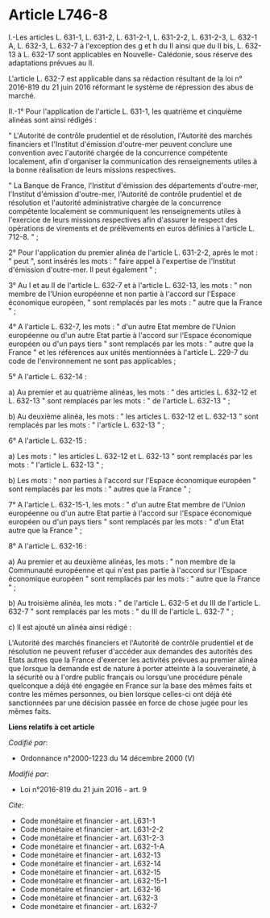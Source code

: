 # Article L746-8

I.-Les articles L. 631-1, L. 631-2, L. 631-2-1, L. 631-2-2, L. 631-2-3, 
L. 632-1 A, 
L. 632-3, L. 632-7 à l'exception des g et h du II ainsi que du II bis, L. 632-13 à L. 632-17 sont applicables en Nouvelle-
Calédonie, sous réserve des adaptations prévues au II. 

L'article L. 632-7 est applicable dans sa rédaction résultant de la loi n° 2016-819 du 21 juin 2016 réformant le système de
répression des abus de marché. 

II.-1° Pour l'application de l'article L. 631-1, les quatrième et cinquième alinéas sont ainsi rédigés : 

" L'Autorité de contrôle prudentiel et de résolution, l'Autorité des marchés financiers et l'Institut d'émission d'outre-mer
peuvent conclure une convention avec l'autorité chargée de la concurrence compétente localement, afin d'organiser la
communication des renseignements utiles à la bonne réalisation de leurs missions respectives. 

" La Banque de France, l'Institut d'émission des départements d'outre-mer, l'Institut d'émission d'outre-mer, l'Autorité de
contrôle prudentiel et de résolution et l'autorité administrative chargée de la concurrence compétente localement se
communiquent les renseignements utiles à l'exercice de leurs missions respectives afin d'assurer le respect des opérations de
virements et de prélèvements en euros définies à l'article L. 712-8. " ; 

2° Pour l'application du premier alinéa de l'article L. 631-2-2, après le mot : " peut ", sont insérés les mots : " faire
appel à l'expertise de l'Institut d'émission d'outre-mer. Il peut également " ; 

3° Au I et au II de l'article L. 632-7 et à l'article L. 632-13, les mots : " non membre de l'Union européenne et non partie
à l'accord sur l'Espace économique européen, " sont remplacés par les mots : " autre que la France " ; 

4° A l'article L. 632-7, les mots : " d'un autre Etat membre de l'Union européenne ou d'un autre Etat partie à l'accord sur
l'Espace économique européen ou d'un pays tiers " sont remplacés par les mots : " autre que la France " et les références aux
unités mentionnées à l'article L. 229-7 du code de l'environnement ne sont pas applicables  ; 

5° A l'article L. 632-14 : 

a) Au premier et au quatrième alinéas, les mots : " des articles L. 632-12 et L. 632-13 " sont remplacés par les mots : " de
l'article L. 632-13 " ; 

b) Au deuxième alinéa, les mots : " les articles L. 632-12 et L. 632-13 " sont remplacés par les mots : " l'article L. 632-13
" ; 

6° A l'article L. 632-15 : 

a) Les mots : " les articles L. 632-12 et L. 632-13 " sont remplacés par les mots : " l'article L. 632-13 " ; 

b) Les mots : " non parties à l'accord sur l'Espace économique européen " sont remplacés par les mots : " autres que la
France " ; 

7° A l'article L. 632-15-1, les mots : " d'un autre Etat membre de l'Union européenne ou d'un autre Etat partie à l'accord
sur l'Espace économique européen ou d'un pays tiers " sont remplacés par les mots : " d'un Etat autre que la France " ; 

8° A l'article L. 632-16 : 

a) Au premier et au deuxième alinéas, les mots : " non membre de la Communauté européenne et qui n'est pas partie à l'accord
sur l'Espace économique européen " sont remplacés par les mots : " autre que la France " ; 

b) Au troisième alinéa, les mots : " de l'article L. 632-5 et du III de l'article L. 632-7 " sont remplacés par les mots : "
du III de l'article L. 632-7 " ; 

c) Il est ajouté un alinéa ainsi rédigé : 

L'Autorité des marchés financiers et l'Autorité de contrôle prudentiel et de résolution ne peuvent refuser d'accéder aux
demandes des autorités des Etats autres que la France d'exercer les activités prévues au premier alinéa que lorsque la
demande est de nature à porter atteinte à la souveraineté, à la sécurité ou à l'ordre public français ou lorsqu'une procédure
pénale quelconque a déjà été engagée en France sur la base des mêmes faits et contre les mêmes personnes, ou bien lorsque
celles-ci ont déjà été sanctionnées par une décision passée en force de chose jugée pour les mêmes faits.

**Liens relatifs à cet article**

_Codifié par_:

  - Ordonnance n°2000-1223 du 14 décembre 2000 (V)

_Modifié par_:

  - Loi n°2016-819 du 21 juin 2016 - art. 9

_Cite_:

  - Code monétaire et financier - art. L631-1
  - Code monétaire et financier - art. L631-2-2
  - Code monétaire et financier - art. L631-2-3
  - Code monétaire et financier - art. L632-1-A
  - Code monétaire et financier - art. L632-13
  - Code monétaire et financier - art. L632-14
  - Code monétaire et financier - art. L632-15
  - Code monétaire et financier - art. L632-15-1
  - Code monétaire et financier - art. L632-16
  - Code monétaire et financier - art. L632-3
  - Code monétaire et financier - art. L632-7
